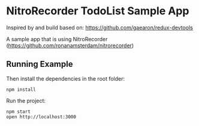 # NitroRecorder TodoList Sample App

Inspired by and build based on:
  https://github.com/gaearon/redux-devtools

A sample app that is using NitroRecorder (https://github.com/ronanamsterdam/nitrorecorder)

## Running Example

Then install the dependencies in the root folder:

```
npm install
```

Run the project:

```
npm start
open http://localhost:3000
```
